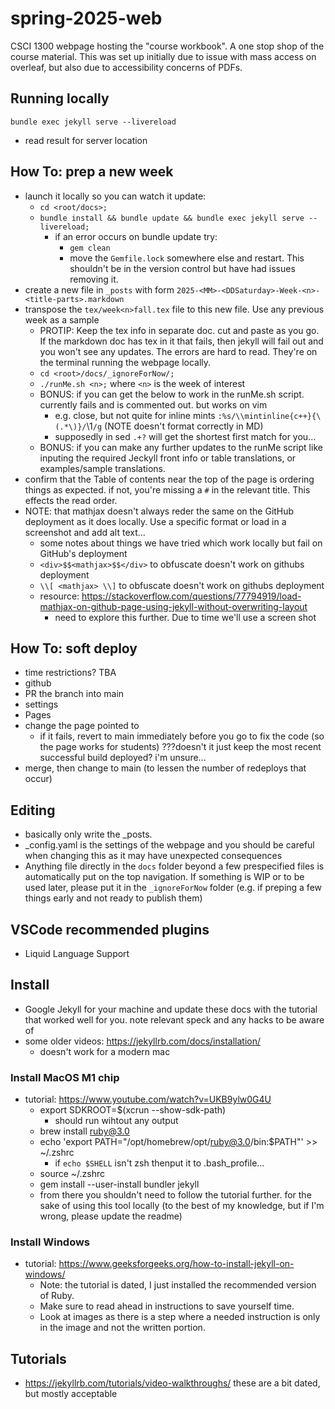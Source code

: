 # spring-2025-web
CSCI 1300 webpage hosting the "course workbook". A one stop shop of the course material. This was set up initially due to issue with mass access on overleaf, but also due to accessibility concerns of PDFs.

## Running locally
`bundle exec jekyll serve --livereload`
*  read result for server location

## How To: prep a new week
- launch it locally so you can watch it update: 
    - `cd <root/docs>;`
    - `bundle install && bundle update && bundle exec jekyll serve --livereload;`
        - if an error occurs on bundle update try:
            - `gem clean`
            - move the `Gemfile.lock` somewhere else and restart. This shouldn't be in the version control but have had issues removing it.
- create a new file in `_posts` with form `2025-<MM>-<DDSaturday>-Week-<n>-<title-parts>.markdown`
- transpose the `tex/week<n>fall.tex` file to this new file. Use any previous week as a sample
    - PROTIP: Keep the tex info in separate doc. cut and paste as you go. If the markdown doc has tex in it that fails, then jekyll will fail out and you won't see any updates. The errors are hard to read. They're on the terminal running the webpage locally.
    - `cd <root>/docs/_ignoreForNow/;`
    - `./runMe.sh <n>;` where `<n>` is the week of interest
    - BONUS: if you can get the below to work in the runMe.sh script. currently fails and is commented out. but works on vim
        - e.g. close, but not quite for inline mints `:%s/\\mintinline{c++}{\(.*\)}/`\1`/g` (NOTE doesn't format correctly in MD)
        - supposedly in sed `.+?` will get the shortest first match for you...
    - BONUS: if you can make any further updates to the runMe script like inputing the required Jeckyll front info or table translations, or examples/sample translations.
- confirm that the Table of contents near the top of the page is ordering things as expected. if not, you're missing a `#` in the relevant title. This effects the read order.
- NOTE: that mathjax doesn't always reder the same on the GitHub deployment as it does locally. Use a specific format or load in a screenshot and add alt text...
    - some notes about things we have tried which work locally but fail on GitHub's deployment
    - `<div>$$<mathjax>$$</div>` to obfuscate doesn't work on githubs deployment
    - `\\[ <mathjax> \\]`  to obfuscate doesn't work on githubs deployment
    - resource: https://stackoverflow.com/questions/77794919/load-mathjax-on-github-page-using-jekyll-without-overwriting-layout
        - need to explore this further. Due to time we'll use a screen shot
        



## How To: soft deploy
- time restrictions? TBA
- github
- PR the branch into main
- settings
- Pages
- change the page pointed to
    - if it fails, revert to main immediately before you go to fix the code (so the page works for students) ???doesn't it just keep the most recent successful build deployed? i'm unsure...
- merge, then change to main (to lessen the number of redeploys that occur)


## Editing
- basically only write the _posts.
- _config.yaml is the settings of the webpage and you should be careful when changing this as it may have unexpected consequences
- Anything file directly in the `docs` folder beyond a few prespecified files is automatically  put on the top navigation. If something is WIP or to be used later, please put it in the `_ignoreForNow` folder (e.g. if preping a few things early and not ready to publish them)


## VSCode recommended plugins
- Liquid Language Support


## Install
- Google Jekyll for your machine and update these docs with the tutorial that worked well for you. note relevant speck and any hacks to be aware of
- some older videos: https://jekyllrb.com/docs/installation/
    - doesn't work for a modern mac

### Install MacOS M1 chip
- tutorial: https://www.youtube.com/watch?v=UKB9ylw0G4U 
    - export SDKROOT=$(xcrun --show-sdk-path)
        - should run wihtout any output
    - brew install ruby@3.0
    - echo 'export PATH="/opt/homebrew/opt/ruby@3.0/bin:$PATH"' >> ~/.zshrc
        - if `echo $SHELL` isn't zsh thenput it to .bash_profile...
    - source ~/.zshrc
    - gem install --user-install bundler jekyll
    - from there you shouldn't need to follow the tutorial further. for the sake of using this tool locally (to the best of my knowledge, but if I'm wrong, please update the readme)

### Install Windows
- tutorial: https://www.geeksforgeeks.org/how-to-install-jekyll-on-windows/
    - Note: the tutorial is dated, I just installed the recommended version of Ruby.
    - Make sure to read ahead in instructions to save yourself time.
    - Look at images as there is a step where a needed instruction is only in the image and not the written portion.


## Tutorials
- https://jekyllrb.com/tutorials/video-walkthroughs/ these are a bit dated, but mostly acceptable

